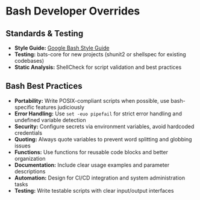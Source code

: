 # Bash Developer Overrides

## Standards & Testing

- **Style Guide:** [Google Bash Style Guide](https://google.github.io/styleguide/shellguide.html)
- **Testing:** bats-core for new projects (shunit2 or shellspec for existing codebases)
- **Static Analysis:** ShellCheck for script validation and best practices

## Bash Best Practices

- **Portability:** Write POSIX-compliant scripts when possible, use bash-specific features judiciously
- **Error Handling:** Use `set -euo pipefail` for strict error handling and undefined variable detection
- **Security:** Configure secrets via environment variables, avoid hardcoded credentials
- **Quoting:** Always quote variables to prevent word splitting and globbing issues
- **Functions:** Use functions for reusable code blocks and better organization
- **Documentation:** Include clear usage examples and parameter descriptions
- **Automation:** Design for CI/CD integration and system administration tasks
- **Testing:** Write testable scripts with clear input/output interfaces
